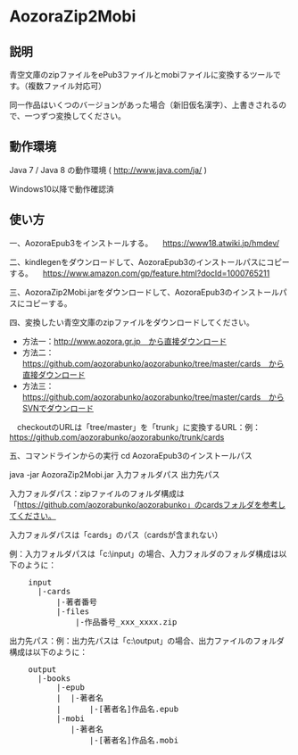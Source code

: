 AozoraZip2Mobi
============

説明
------------
青空文庫のzipファイルをePub3ファイルとmobiファイルに変換するツールです。（複数ファイル対応可） 

同一作品はいくつのバージョンがあった場合（新旧仮名漢字）、上書きされるので、一つずつ変換してください。

動作環境
------------
Java 7 / Java 8 の動作環境 ( http://www.java.com/ja/ )  

Windows10以降で動作確認済 


使い方
------------
一、AozoraEpub3をインストールする。
　https://www18.atwiki.jp/hmdev/

二、kindlegenをダウンロードして、AozoraEpub3のインストールパスにコピーする。
　https://www.amazon.com/gp/feature.html?docId=1000765211

三、AozoraZip2Mobi.jarをダウンロードして、AozoraEpub3のインストールパスにコピーする。

四、変換したい青空文庫のzipファイルをダウンロードしてください。
+ 方法一：http://www.aozora.gr.jp　から直接ダウンロード
+ 方法二：https://github.com/aozorabunko/aozorabunko/tree/master/cards　から直接ダウンロード
+ 方法三：https://github.com/aozorabunko/aozorabunko/tree/master/cards　からSVNでダウンロード

　checkoutのURLは「tree/master」を「trunk」に変換するURL：例：https://github.com/aozorabunko/aozorabunko/trunk/cards

五、コマンドラインからの実行
cd AozoraEpub3のインストールパス

java -jar AozoraZip2Mobi.jar 入力フォルダパス  出力先パス 

入力フォルダパス：zipファイルのフォルダ構成は「https://github.com/aozorabunko/aozorabunko」のcardsフォルダを参考してください。

入力フォルダパスは「cards」のパス（cardsが含まれない）

例：入力フォルダパスは「c:\input」の場合、入力フォルダのフォルダ構成は以下のように：
    
<pre>
    input
      |-cards
          |-著者番号
          |-files
              |-作品番号_xxx_xxxx.zip
</pre>

出力先パス：例：出力先パスは「c:\output」の場合、出力ファイルのフォルダ構成は以下のように：
<pre>
    output
      |-books
          |-epub
          |  |-著者名
          |      |-[著者名]作品名.epub
          |-mobi
             |-著者名
                 |-[著者名]作品名.mobi
</pre>
